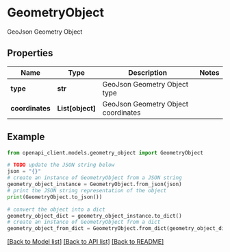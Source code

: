 # GeometryObject

GeoJson Geometry Object

## Properties

Name | Type | Description | Notes
------------ | ------------- | ------------- | -------------
**type** | **str** | GeoJson Geometry Object type | 
**coordinates** | **List[object]** | GeoJson Geometry Object coordinates | 

## Example

```python
from openapi_client.models.geometry_object import GeometryObject

# TODO update the JSON string below
json = "{}"
# create an instance of GeometryObject from a JSON string
geometry_object_instance = GeometryObject.from_json(json)
# print the JSON string representation of the object
print(GeometryObject.to_json())

# convert the object into a dict
geometry_object_dict = geometry_object_instance.to_dict()
# create an instance of GeometryObject from a dict
geometry_object_from_dict = GeometryObject.from_dict(geometry_object_dict)
```
[[Back to Model list]](../README.md#documentation-for-models) [[Back to API list]](../README.md#documentation-for-api-endpoints) [[Back to README]](../README.md)


